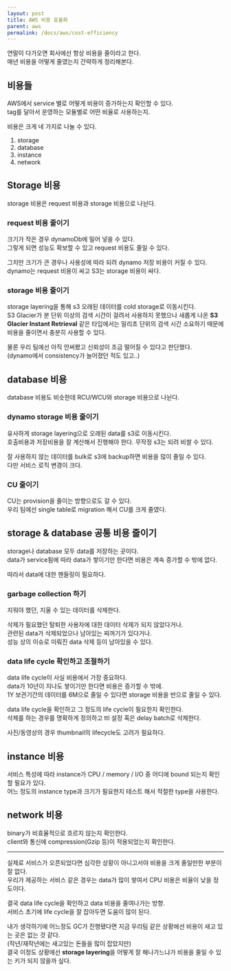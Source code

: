 ```yaml
---
layout: post
title: AWS 비용 효율화
parent: aws
permalink: /docs/aws/cost-efficiency
---
```


연말이 다가오면 회사에선 항상 비용을 줄이라고 한다.  
매년 비용을 어떻게 줄였는지 간략하게 정리해본다.


## 비용들

AWS에서 service 별로 어떻게 비용이 증가하는지 확인할 수 있다.  
tag를 달아서 운영하는 모듈별로 어떤 비율로 사용하는지.

비용은 크게 네 가지로 나눌 수 있다.

1. storage
2. database
3. instance
4. network


## Storage 비용

storage 비용은 request 비용과 storage 비용으로 나뉜다.  

### request 비용 줄이기

크기가 작은 경우 dynamoDb에 밀어 넣을 수 있다.  
그렇게 되면 성능도 확보할 수 있고 request 비용도 줄일 수 있다.

그치만 크기가 큰 경우나 사용성에 따라 되려 dynamo 저장 비용이 커질 수 있다.  
dynamo는 request 비용이 싸고 S3는 storage 비용이 싸다.  

### storage 비용 줄이기

storage layering을 통해 s3 오래된 데이터를 cold storage로 이동시킨다.  
S3 Glacier가 분 단위 이상의 검색 시간이 걸려서 사용하지 못했으나 새롭게 나온  **S3 Glacier Instant Retrieval** 같은 타입에서는 밀리초 단위의 검색 시간 소요하기 때문에 비용을 줄이면서 충분히 사용할 수 있다.

물론 우리 팀에선 아직 안써봤고 신뢰성이 조금 떨어질 수 있다고 판단했다.  
(dynamo에서 consistency가 늘어졌던 적도 있고..)


## database 비용

database 비용도 비슷한데 RCU/WCU와 storage 비용으로 나뉜다.

### dynamo storage 비용 줄이기

유사하게 storage layering으로 오래된 data를 s3로 이동시킨다.  
호출비용과 저장비용을 잘 계산해서 진행해야 한다. 무작정 s3는 되려 비쌀 수 있다.  

잘 사용하지 않는 데이터를 bulk로 s3에 backup하면 비용을 많이 줄일 수 있다.  
다만 서비스 로직 변경이 크다.

### CU 줄이기

CU는 provision을 줄이는 방향으로도 갈 수 있다.  
우리 팀에선 single table로 migration 해서 CU를 크게 줄였다.


## storage & database 공통 비용 줄이기

storage나 database 모두 data를 저장하는 곳이다.  
data가 service됨에 따라 data가 쌓이기만 한다면 비용은 계속 증가할 수 밖에 없다.  

따라서 data에 대한 핸들링이 필요하다.

### garbage collection 하기

지워야 했던, 지울 수 있는 데이터를 삭제한다.  

삭제가 필요했던 탈퇴한 사용자에 대한 데이터 삭제가 되지 않았다거나.  
관련된 data가 삭제되었으나 남아있는 찌꺼기가 있다거나.  
성능 상의 이슈로 미뤄진 data 삭제 등이 남아있을 수 있다.

### data life cycle 확인하고 조절하기

data life cycle이 사실 비용에서 가장 중요하다.  
data가 10년이 지나도 쌓이기만 한다면 비용은 증가할 수 밖에.  
1Y 보관기간의 데이터를 6M으로 줄일 수 있다면 storage 비용을 반으로 줄일 수 있다.  

data life cycle을 확인하고 그 정도의 life cycle이 필요한지 확인한다.  
삭제를 하는 경우를 명확하게 정의하고 ttl 설정 혹은 delay batch로 삭제한다.  

사진/동영상의 경우 thumbnail의 lifecycle도 고려가 필요하다.


## instance 비용

서비스 특성에 따라 instance가 CPU / memory / I/O 중 어디에 bound 되는지 확인할 필요가 있다.  
어느 정도의 instance type과 크기가 필요한지 테스트 해서 적절한 type을 사용한다.


## network 비용

binary가 비효율적으로 흐르지 않는지 확인한다.  
client와 통신에 compression(Gzip 등)이 적용되었는지 확인한다. 


---


실제로 서비스가 오픈되었다면 심각한 상황이 아니고서야 비용을 크게 줄일만한 부분이 잘 없다.  
우리가 제공하는 서비스 같은 경우는 data가 많이 쌓여서 CPU 비용은 비율이 낮을 정도이다.  

결국 data life cycle을 확인하고 data 비용을 줄여나가는 방향.  
서비스 초기에 life cycle을 잘 잡아두면 도움이 많이 된다.  

내가 생각하기에 어느정도 GC가 진행됐다면 지금 우리팀 같은 상황에선 비용이 새고 있는 곳은 없는 것 같다.  
(작년/재작년에는 새고있는 돈들을 많이 잡았지만)  
결국 이정도 상황에선 **storage layering**을 어떻게 잘 해나가느냐가 비용을 줄일 수 있는 키가 되지 않을까 싶다.
